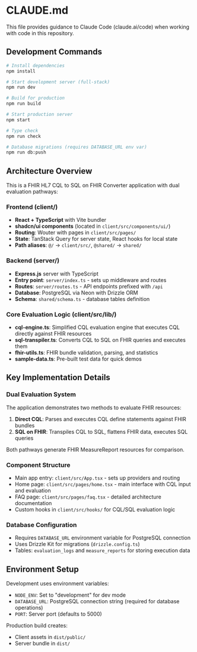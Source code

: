# CLAUDE.md

This file provides guidance to Claude Code (claude.ai/code) when working with code in this repository.

## Development Commands

```bash
# Install dependencies
npm install

# Start development server (full-stack)
npm run dev

# Build for production
npm run build

# Start production server
npm start

# Type check
npm run check

# Database migrations (requires DATABASE_URL env var)
npm run db:push
```

## Architecture Overview

This is a FHIR HL7 CQL to SQL on FHIR Converter application with dual evaluation pathways:

### Frontend (client/)
- **React + TypeScript** with Vite bundler
- **shadcn/ui components** (located in `client/src/components/ui/`)
- **Routing**: Wouter with pages in `client/src/pages/`
- **State**: TanStack Query for server state, React hooks for local state
- **Path aliases**: `@/` → `client/src/`, `@shared/` → `shared/`

### Backend (server/)
- **Express.js** server with TypeScript
- **Entry point**: `server/index.ts` - sets up middleware and routes
- **Routes**: `server/routes.ts` - API endpoints prefixed with `/api`
- **Database**: PostgreSQL via Neon with Drizzle ORM
- **Schema**: `shared/schema.ts` - database tables definition

### Core Evaluation Logic (client/src/lib/)
- **cql-engine.ts**: Simplified CQL evaluation engine that executes CQL directly against FHIR resources
- **sql-transpiler.ts**: Converts CQL to SQL on FHIR queries and executes them
- **fhir-utils.ts**: FHIR bundle validation, parsing, and statistics
- **sample-data.ts**: Pre-built test data for quick demos

## Key Implementation Details

### Dual Evaluation System
The application demonstrates two methods to evaluate FHIR resources:
1. **Direct CQL**: Parses and executes CQL define statements against FHIR bundles
2. **SQL on FHIR**: Transpiles CQL to SQL, flattens FHIR data, executes SQL queries

Both pathways generate FHIR MeasureReport resources for comparison.

### Component Structure
- Main app entry: `client/src/App.tsx` - sets up providers and routing
- Home page: `client/src/pages/home.tsx` - main interface with CQL input and evaluation
- FAQ page: `client/src/pages/faq.tsx` - detailed architecture documentation
- Custom hooks in `client/src/hooks/` for CQL/SQL evaluation logic

### Database Configuration
- Requires `DATABASE_URL` environment variable for PostgreSQL connection
- Uses Drizzle Kit for migrations (`drizzle.config.ts`)
- Tables: `evaluation_logs` and `measure_reports` for storing execution data

## Environment Setup

Development uses environment variables:
- `NODE_ENV`: Set to "development" for dev mode
- `DATABASE_URL`: PostgreSQL connection string (required for database operations)
- `PORT`: Server port (defaults to 5000)

Production build creates:
- Client assets in `dist/public/`
- Server bundle in `dist/`